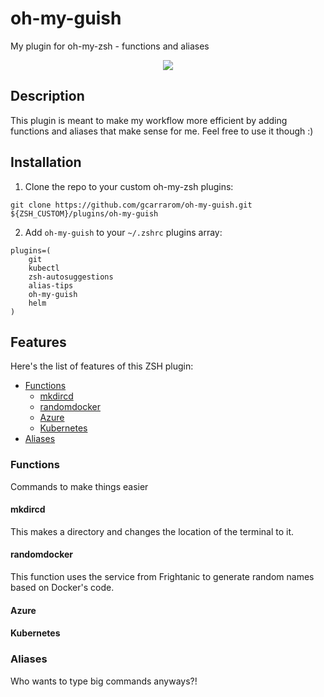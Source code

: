 # oh-my-guish <!-- omit in toc -->

My plugin for oh-my-zsh - functions and aliases


<p align="center">
  <img src="https://github.com/gcarrarom/oh-my-guish/blob/master/render1574821975946.gif">
</p>

## Description <!-- omit in toc -->

This plugin is meant to make my workflow more efficient by adding functions and aliases that make sense for me.
Feel free to use it though :)

## Installation <!-- omit in toc -->

1. Clone the repo to your custom oh-my-zsh plugins:

```git clone https://github.com/gcarrarom/oh-my-guish.git ${ZSH_CUSTOM}/plugins/oh-my-guish``` 

2. Add `oh-my-guish` to your `~/.zshrc` plugins array:
```
plugins=(
    git
    kubectl
    zsh-autosuggestions
    alias-tips
    oh-my-guish
    helm
)
```

## Features <!-- omit in toc -->

Here's the list of features of this ZSH plugin:

- [Functions](#functions)
  - [mkdircd](#mkdircd)
  - [randomdocker](#randomdocker)
  - [Azure](#azure)
  - [Kubernetes](#kubernetes)
- [Aliases](#aliases)

### Functions

Commands to make things easier

#### mkdircd
This makes a directory and changes the location of the terminal to it.
#### randomdocker
This function uses the service from Frightanic to generate random names based on Docker's code.
#### Azure


#### Kubernetes


### Aliases

Who wants to type big commands anyways?!

